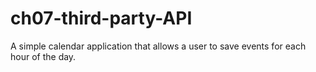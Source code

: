 # ch07-third-party-API
A simple calendar application that allows a user to save events for each hour of the day. 
